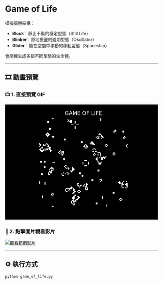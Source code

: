 # Game of Life

模擬細胞結構：

-  **Block**：靜止不動的穩定型態（Still Life）  
-  **Blinker**：原地振盪的週期型態（Oscillator）  
-  **Glider**：能在空間中移動的移動型態（Spaceship）  

會隨機生成多組不同型態的生命體。

---

## 🎞️ 動畫預覽

### 📺 1. 直接預覽 GIF
![Game of Life 預覽](game_of_life.gif)

### 🔗 2. 點擊圖片觀看影片
[![觀看範例影片](images/thumbnail.png)](https://www.youtube.com/watch?v=wbPgoZ2d0Nw)

---

## ⚙️ 執行方式
```bash
python game_of_life.py
